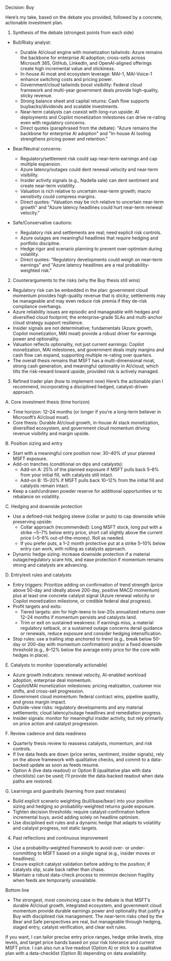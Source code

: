 Decision: Buy

Here’s my take, based on the debate you provided, followed by a concrete, actionable investment plan.

1) Synthesis of the debate (strongest points from each side)
- Bull/Risky analyst:
  - Durable AI/cloud engine with monetization tailwinds: Azure remains the backbone for enterprise AI adoption; cross-sells across Microsoft 365, GitHub, LinkedIn, and OpenAI-aligned offerings create high incremental value and stickiness.
  - In-house AI moat and ecosystem leverage: MAI-1, MAI-Voice-1 enhance switching costs and pricing power.
  - Government/cloud tailwinds boost visibility: Federal cloud framework and multi-year government deals provide high-quality, sticky revenue.
  - Strong balance sheet and capital returns: Cash flow supports buybacks/dividends and scalable investments.
  - Near-term catalysts can coexist with long-run upside: AI deployments and Copilot monetization milestones can drive re-rating even with regulatory concerns.
  - Direct quotes (paraphrased from the debate): "Azure remains the backbone for enterprise AI adoption" and "In-house AI tooling strengthens pricing power and retention."

- Bear/Neutral concerns:
  - Regulatory/settlement risk could sap near-term earnings and cap multiple expansion.
  - Azure latency/outages could dent renewal velocity and near-term visibility.
  - Insider activity signals (e.g., Nadella sale) can dent sentiment and create near-term volatility.
  - Valuation is rich relative to uncertain near-term growth; macro sensitivity could compress margins.
  - Direct quotes: "Valuation may be rich relative to uncertain near-term growth" and "Azure latency headlines could hurt near-term renewal velocity."

- Safe/Conservative cautions:
  - Regulatory risk and settlements are real; need explicit risk controls.
  - Azure outages are meaningful headlines that require hedging and portfolio discipline.
  - Hedge rigor and scenario planning to prevent over-optimism during volatility.
  - Direct quotes: "Regulatory developments could weigh on near-term earnings" and "Azure latency headlines are a real probability-weighted risk."

2) Counterarguments to the risks (why the Buy thesis still wins)
- Regulatory risk can be embedded in the plan: government cloud momentum provides high-quality revenue that is sticky; settlements may be manageable and may even reduce risk premia if they de-risk compliance overhangs.
- Azure reliability issues are episodic and manageable with hedges and diversified cloud footprint; the enterprise-grade SLAs and multi-anchor cloud strategy support resilience.
- Insider signals are not determinative; fundamentals (Azure growth, Copilot monetization, MAI moat) provide a robust driver for earnings power and optionality.
- Valuation reflects optionality, not just current earnings: Copilot monetization, MAI milestones, and government deals imply margins and cash flow can expand, supporting multiple re-rating over quarters.
- The overall thesis remains that MSFT has a multi-dimensional moat, strong cash generation, and meaningful optionality in AI/cloud, which tilts the risk-reward toward upside, provided risk is actively managed.

3) Refined trader plan (how to implement now)
Here’s the actionable plan I recommend, incorporating a disciplined hedged, catalyst-driven approach.

A. Core investment thesis (time horizon)
- Time horizon: 12–24 months (or longer if you’re a long-term believer in Microsoft’s AI/cloud moat).
- Core thesis: Durable AI/cloud growth, in-house AI stack monetization, diversified ecosystem, and government cloud momentum driving revenue visibility and margin upside.

B. Position sizing and entry
- Start with a meaningful core position now: 30–40% of your planned MSFT exposure.
- Add-on tranches (conditional on dips and catalysts):
  - Add-on A: 25% of the planned exposure if MSFT pulls back 5–8% from your initial fill, with catalysts still intact.
  - Add-on B: 15–20% if MSFT pulls back 10–12% from the initial fill and catalysts remain intact.
- Keep a cash/undrawn powder reserve for additional opportunities or to rebalance on volatility.

C. Hedging and downside protection
- Use a defined-risk hedging sleeve (collar or puts) to cap downside while preserving upside:
  - Collar approach (recommended): Long MSFT stock, long put with a strike ~5–7% below entry price, short call slightly above the current price (~5–8% out-of-the-money). Roll as needed.
  - If you prefer puts, a 1–2 month protective put at a strike 5–10% below entry can work, with rolling as catalysts approach.
- Dynamic hedge sizing: increase downside protection if a material outage/regulatory scare hits, and ease protection if momentum remains strong and catalysts are advancing.

D. Entry/exit rules and catalysts
- Entry triggers: Prioritize adding on confirmation of trend strength (price above 50-day and ideally above 200-day, positive MACD momentum) plus at least one concrete catalyst signal (Azure renewal velocity or Copilot monetization milestone, or credible federal deal progress).
- Profit targets and exits:
  - Tiered targets: aim for high-teens to low-20s annualized returns over 12–24 months if momentum persists and catalysts land.
  - Trim or exit on sustained weakness: if earnings miss, a material regulatory setback, or a sustained outage concerns derail guidance or renewals, reduce exposure and consider hedging intensification.
- Stop rules: use a trailing stop anchored to trend (e.g., break below 50-day or 200-day with momentum confirmation) and/or a fixed downside threshold (e.g., 8–12% below the average entry price for the core with hedges in place).

E. Catalysts to monitor (operationally actionable)
- Azure growth indicators: renewal velocity, AI-enabled workload adoption, enterprise deal momentum.
- Copilot/MAI monetization milestones: pricing realization, customer mix shifts, and cross-sell progression.
- Government cloud momentum: federal contract wins, pipeline quality, and gross margin impact.
- Outside-view risks: regulatory developments and any material settlements; cloud latency/outage headlines and remediation progress.
- Insider signals: monitor for meaningful insider activity, but rely primarily on price action and catalyst progression.

F. Review cadence and data readiness
- Quarterly thesis review to reassess catalysts, momentum, and risk controls.
- If live data feeds are down (price series, sentiment, insider signals), rely on the above framework with qualitative checks, and commit to a data-backed update as soon as feeds resume.
- Option A (live data readout) or Option B (qualitative plan with data checklists) can be used; I’ll provide the data-backed readout when data paths are restored.

G. Learnings and guardrails (learning from past mistakes)
- Build explicit scenario weighting (bull/base/bear) into your position sizing and hedging so probability-weighted returns guide exposure.
- Tighten decision thresholds: require catalyst-confirmation before incremental buys; avoid adding solely on headline optimism.
- Use disciplined exit rules and a dynamic hedge that adapts to volatility and catalyst progress, not static targets.

4) Past reflections and continuous improvement
- Use a probability-weighted framework to avoid over- or under-committing to MSFT based on a single signal (e.g., insider moves or headlines).
- Ensure explicit catalyst validation before adding to the position; if catalysts slip, scale back rather than chase.
- Maintain a robust data-check process to minimize decision fragility when feeds are temporarily unavailable.

Bottom line
- The strongest, most convincing case in the debate is that MSFT’s durable AI/cloud growth, integrated ecosystem, and government cloud momentum provide durable earnings power and optionality that justify a Buy with disciplined risk management. The near-term risks cited by the Bear and Safe perspectives are real, but manageable through hedging, staged entry, catalyst verification, and clear exit rules.

If you want, I can tailor precise entry price ranges, hedge strike levels, stop levels, and target price bands based on your risk tolerance and current MSFT price. I can also run a live readout (Option A) or stick to a qualitative plan with a data-checklist (Option B) depending on data availability.